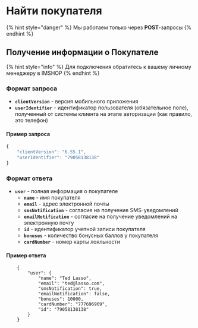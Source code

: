 # Найти покупателя

{% hint style="danger" %}
Мы работаем только через **POST**-запросы
{% endhint %}

## Получение информации о Покупателе

{% hint style="info" %}
Для подключения обратитесь к вашему личному менеджеру в IMSHOP
{% endhint %}

### Формат запроса

* **`clientVersion`** - версия мобильного приложения
* **`userIdentifier`** - идентификатор пользователя (обязательное поле), полученный от системы клиента на этапе авторизации (как правило, это телефон)

#### Пример запроса

```javascript
{
	"clientVersion": "6.55.1",
	"userIdentifier": "79058138138"
}
```

### Формат ответа

* **`user`** - полная информация о покупателе
  * **`name`** - имя покупателя
  * **`email`** - адрес электронной почты
  * **`smsNotification`** - согласие на получение SMS-уведомлений
  * **`emailNotification`** - согласие на получение уведомлений на электронную почту
  * **`id`** - идентификатор учетной записи покупателя
  * **`bonuses`** - количество бонусных баллов у покупателя
  * **`cardNumber`** - номер карты лояльности

#### Пример ответа

<pre class="language-javascript"><code class="lang-javascript">    {
        "user": {
            "name": "Ted Lasso",
            "email": "ted@lasso.com",
            "smsNotification": true,
            "emailNotification": false,
            "bonuses": 10000,
            "cardNumber": "777696969",
            "id": "79058138138"
        }
<strong>    }
</strong></code></pre>
